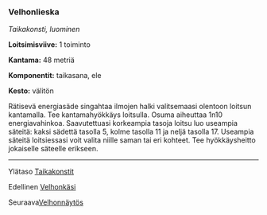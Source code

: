 ### Velhonlieska

*Taikakonsti, luominen*

**Loitsimisviive:** 1 toiminto

**Kantama:** 48 metriä

**Komponentit:** taikasana, ele

**Kesto:** välitön

Rätisevä energiasäde singahtaa ilmojen halki valitsemaasi olentoon loitsun kantamalla. Tee kantamahyökkäys loitsulla. Osuma aiheuttaa 1n10 energiavahinkoa. Saavutettuasi korkeampia tasoja loitsu luo useampia säteitä: kaksi sädettä tasolla 5, kolme tasolla 11 ja neljä tasolla 17. Useampia säteitä loitsiessasi voit valita niille saman tai eri kohteet. Tee hyökkäysheitto jokaiselle säteelle erikseen.


----

Ylätaso [Taikakonstit](0.piirin_taikakonstit.md)

Edellinen [Velhonkäsi](Velhonkäsi.md)

Seuraava[Velhonnäytös](Velhonnäytös.md)